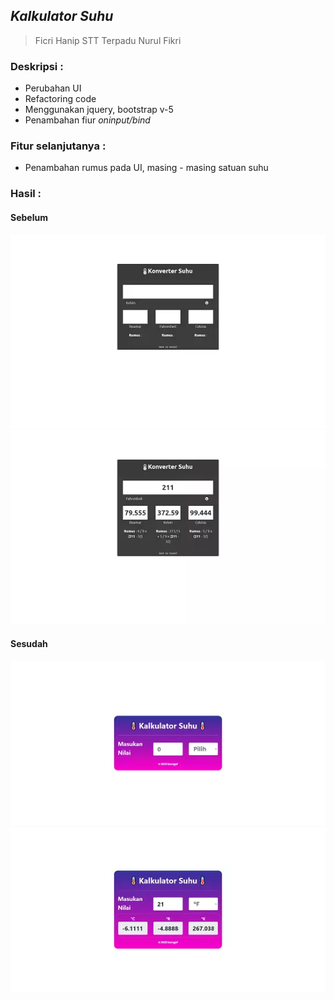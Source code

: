 ## _Kalkulator Suhu_

>Ficri Hanip
>STT Terpadu Nurul Fikri


### Deskripsi :
* Perubahan UI
* Refactoring code
* Menggunakan jquery, bootstrap v-5
* Penambahan fiur _oninput/bind_

### Fitur selanjutanya :
* Penambahan rumus pada UI, masing - masing satuan suhu

### Hasil :

#### Sebelum 
![](./asset/md/img_sebelum_1.webp)
![](./asset/md/img_sebelum_2.webp)

#### Sesudah 
![](./asset/md/img_hasil_1.webp)
![](./asset/md/img_hasil_2.webp)